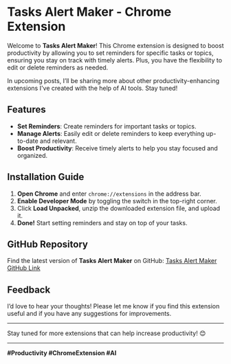 
# Tasks Alert Maker - Chrome Extension

Welcome to **Tasks Alert Maker**! This Chrome extension is designed to boost productivity by allowing you to set reminders for specific tasks or topics, ensuring you stay on track with timely alerts. Plus, you have the flexibility to edit or delete reminders as needed.

In upcoming posts, I’ll be sharing more about other productivity-enhancing extensions I've created with the help of AI tools. Stay tuned!

## Features
- **Set Reminders**: Create reminders for important tasks or topics.
- **Manage Alerts**: Easily edit or delete reminders to keep everything up-to-date and relevant.
- **Boost Productivity**: Receive timely alerts to help you stay focused and organized.

## Installation Guide
1. **Open Chrome** and enter `chrome://extensions` in the address bar.
2. **Enable Developer Mode** by toggling the switch in the top-right corner.
3. Click **Load Unpacked**, unzip the downloaded extension file, and upload it.
4. **Done!** Start setting reminders and stay on top of your tasks.

## GitHub Repository
Find the latest version of **Tasks Alert Maker** on GitHub: [Tasks Alert Maker GitHub Link](https://lnkd.in/d6DdgFEQ)

## Feedback
I’d love to hear your thoughts! Please let me know if you find this extension useful and if you have any suggestions for improvements.

---

Stay tuned for more extensions that can help increase productivity! 😊

---

**#Productivity #ChromeExtension #AI**
